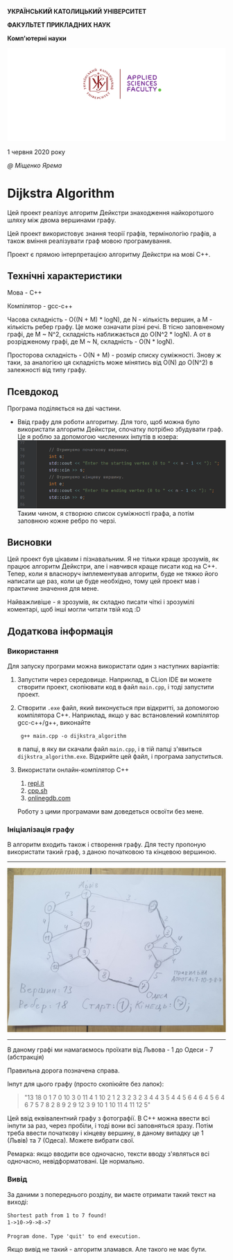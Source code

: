 **УКРАЇНСЬКИЙ КАТОЛИЦЬКИЙ УНІВЕРСИТЕТ**

**ФАКУЛЬТЕТ ПРИКЛАДНИХ НАУК**

**Комп'ютерні науки**

![ucu-cs-logo](images/ucu_cs_logo.png)

1 червня 2020 року

*@ Міщенко Ярема*

# Dijkstra Algorithm

Цей проект реалізує алгоритм Дейкстри знаходження найкоротшого
шляху між двома вершинами графу.

Цей проект використовує знання теорії графів, термінологію графів, а також вміння реалізувати граф мовою програмування.

Проект є прямою інтерпретацією алгоритму Дейкстри на мові C++.

## Технічні характеристики

Мова - С++

Компілятор - gcc-c++

Часова складність - O((N + M) * logN), де N - кількість вершин, а M - кількість ребер графу.
Це може означати різні речі. В тісно заповненому графі, де M ~ N^2, складність наближається до O(N^2 * logN).
А от в розрідженому графі, де M ~ N, складність - O(N * logN).

Просторова складність - O(N + M) - розмір списку суміжності. Знову ж таки, за аналогією ця складність може мінятись
від O(N) до O(N^2) в залежності від типу графу.

## Псевдокод

Програма поділяється на дві частини.

- Ввід графу для роботи алгоритму.
Для того, щоб можна було використати алгоритм Дейкстри, спочатку потрібно збудувати граф.
Це я роблю за допомогою численних інпутів в юзера:
    ![input-example](images/input-image.png)
Таким чином, я створюю список суміжності графа, а потім заповнюю кожне ребро по черзі.


## Висновки

Цей проект був цікавим і пізнавальним. Я не тільки краще зрозумів, як працює алгоритм Дейкстри,
але і навчився краще писати код на С++. Тепер, коли я власноруч імплементував алгоритм,
буде не тяжко його написати ще раз, коли це буде необхідно, тому цей проект мав і практичне значення для мене.

Найважливіше - я зрозумів, як складно писати чіткі і зрозумілі коментарі, щоб інші могли читати твій код :D

## Додаткова інформація

### Використання

Для запуску програми можна використати один з наступних варіантів:
1. Запустити через середовище. Наприклад, в CLion IDE ви можете створити проект,
скопіювати код в файл `main.cpp`, і тоді запустити проект.
2. Створити `.exe` файл, який виконується при відкритті, за допомогою компілятора C++.
Наприклад, якщо у вас встановлений компілятор gcc-c++/g++, виконайте

        g++ main.cpp -o dijkstra_algorithm

    в папці, в яку ви скачали файл `main.cpp`, і в тій папці з'явиться `dijkstra_algorithm.exe`.
Відкрийте цей файл, і програма запуститься.
3. Використати онлайн-компілятор C++
    1. [repl.it](https://repl.it/languages/cpp)
    2. [cpp.sh](http://cpp.sh/)
    3. [onlinegdb.com](https://www.onlinegdb.com/online_c++_compiler)
    
    Роботу з цими програмами вам доведеться освоїти без мене.

### Ініціалізація графу

В алгоритм входить також і створення графу. Для тесту пропоную використати такий граф,
з даною початковою та кінцевою вершиною.

---

![graph](images/test_graph.jpg)

---

В даному графі ми намагаємось проїхати від Львова - 1 до Одеси - 7 (абстракція)

Правильна дорога позначена справа.

Інпут для цього графу (просто скопіюйте без лапок):

> "13 18 0 1 7 0 10 3 0 11 4 1 10 2 1 2 3 2 3 2 3 4 4 3 5 4 4 5 6 4 6 4 5 6 4 6 7 5 7 8 2 8 9 2 9 12 3 9 10 1 10 11 4 11 12 5"

Цей ввід еквівалентний графу з фотографії.
В С++ можна ввести всі інпути за раз, через пробіли, і тоді вони всі заповняться зразу.
Потім треба ввести початкову і кінцеву вершину, в даному випадку це 1 (Львів) та 7 (Одеса).
Можете вибрати свої.

Ремарка: якщо вводити все одночасно, тексти вводу з'являться всі одночасно, невідформатовані. Це нормально.

### Вивід

За даними з попереднього розділу, ви маєте отримати такий текст на виході:

    Shortest path from 1 to 7 found!
    1->10->9->8->7
    
    Program done. Type 'quit' to end execution.

Якщо вивід не такий - алгоритм зламався. Але такого не має бути.
